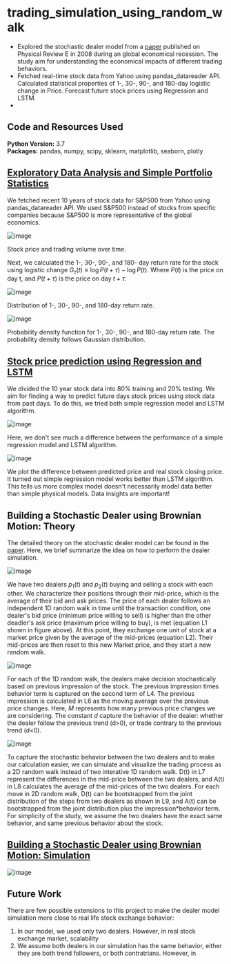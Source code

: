 # trading_simulation_using_random_walk

* Explored the stochastic dealer model from a [paper](https://www.researchgate.net/publication/26284556_Solvable_stochastic_dealer_models_for_financial_markets) published on Physical Review E in 2008 during an global economical recession. The study aim for understanding the economical impacts of different trading behaviors. 
* Fetched real-time stock data from Yahoo using pandas_datareader API. Calculated statistical properties of 1-, 30-, 90-, and 180-day logistic change in Price. Forecast future stock prices using Regression and LSTM.
* 

## Code and Resources Used 
**Python Version:** 3.7  
**Packages:** pandas, numpy, scipy, sklearn, matplotlib, seaborn, plotly

## [Exploratory Data Analysis and Simple Portfolio Statistics](https://github.com/XYU1204/trading_using_brownian_motion/blob/main/EDA.ipynb)
We fetched recent 10 years of stock data for S&P500 from Yahoo using pandas_datareader API. We used S&P500 instead of stocks from specific companies because S&P500 is more representative of the global economics.

![image](https://user-images.githubusercontent.com/56236129/193451197-ced0b604-1061-4803-b55f-4918c9c1b633.png)

Stock price and trading volume over time.

Next, we calculated the 1-, 30-, 90-, and 180- day return rate for the stock using logistic change $G_\tau(t) \equiv \log{P(t+\tau)} - \log{P(t)}$. Where $P(t)$ is the price on day t, and $P(t+\tau)$ is the price on day $t+\tau$.

![image](https://user-images.githubusercontent.com/56236129/193451219-555b4b9a-5f88-4a42-b307-c969dbd0aa99.png)

Distribution of 1-, 30-,  90-, and 180-day return rate.

![image](https://user-images.githubusercontent.com/56236129/193451566-ac95ef38-febf-4995-aa22-03296dd8a561.png)

Probability density function for 1-, 30-, 90-, and 180-day return rate. The probability density follows Gaussian distribution.

## [Stock price prediction using Regression and LSTM](https://github.com/XYU1204/portfolio_optimization/blob/main/portfolio_optimization.ipynb)

We divided the 10 year stock data into 80% training and 20% testing. We aim for finding a way to predict future days stock prices using stock data from past days. To do this, we tried both simple regression model and LSTM algorithm.

![image](https://user-images.githubusercontent.com/56236129/193452277-2e90e44a-103d-4e12-9b41-51f51d485191.png)

Here, we don't see much a difference between the performance of a simple regression model and LSTM algorithm.

![image](https://user-images.githubusercontent.com/56236129/193452436-18b5855e-275b-4680-88c6-da46f9f1473b.png)

We plot the difference between predicted price and real stock closing price. It turned out simple regression model works better than LSTM algorithm. This tells us more complex model doesn't necessarily model data better than simple physical models. Data insights are important!

## Building a Stochastic Dealer using Brownian Motion: Theory

The detailed theory on the stochastic dealer model can be found in the  [paper](https://www.researchgate.net/publication/26284556_Solvable_stochastic_dealer_models_for_financial_markets). Here, we brief summarize the idea on how to perform the dealer simulation. 

![image](https://user-images.githubusercontent.com/56236129/193455291-ce818f12-81ff-4208-8ce6-aecb6933e423.png)

We have two dealers $p_1(t)$ and $p_2(t)$ buying and selling a stock with each other. We characterize their positions through their mid-price, which is the average of their bid and ask prices. The price of each dealer follows an independent 1D random walk in time until the transaction condition, one dealer's bid price (minimum price willing to sell) is higher than the other deadler's ask price (maximum price willing to buy), is met (equation L1 shown in figure above). At this point, they exchange one unit of stock at a market price given by the average of the mid-prices (equation L2). Their mid-prices are then reset to this new Market price, and they start a new random walk.

![image](https://user-images.githubusercontent.com/56236129/193455405-51ccf0b4-13ab-47f2-b915-acd97e6581c6.png)

For each of the 1D random walk, the dealers make decision stochastically based on previous impression of the stock. The previous impression times behavior term is captured on the second term of L4. The previous impression is calculated in L6 as the moving average over the previous price changes. Here, $M$ represents how many previous price changes we are considering. The constant $d$ capture the behavior of the dealer: whether the dealer follow the previous trend (d>0), or trade contrary to the previous trend (d<0). 

![image](https://user-images.githubusercontent.com/56236129/193455715-63d7c2e6-aef4-439c-8f74-7b9171e658f6.png)

To capture the stochastic behavior between the two dealers and to make our calculation easier, we can simulate and visualize the trading process as a 2D random walk instead of two interative 1D random walk. D(t) in L7 represent the differences in the mid-price between the two dealers, and A(t) in L8 calculates the average of the mid-prices of the two dealers. For each move in 2D random walk, D(t) can be bootstrapped from the joint distribution of the steps from two dealers as shown in L9, and A(t) can be bootstrapped from the joint distribution plus the impression*behavior term. For simplicity of the study, we assume the two dealers have the exact same behavior, and same previous behavior about the stock.

## [Building a Stochastic Dealer using Brownian Motion: Simulation](https://github.com/XYU1204/trading_using_brownian_motion/blob/main/stochastic_trader.ipynb)

![image](https://user-images.githubusercontent.com/56236129/193456553-b188dc81-3e7e-4f60-9aab-f70ca96cab36.png)


## Future Work

There are few possible extensions to this project to make the dealer model simulation more close to real life stock exchange behavior:

1. In our model, we used only two dealers. However, in real stock exchange market, scalability
2. We assume both dealers in our simulation has the same behavior, either they are both trend followers, or both contratrians. However, in 


